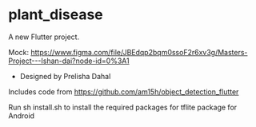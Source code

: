 # plant_disease

A new Flutter project.

Mock:
https://www.figma.com/file/JBEdqp2bqm0ssoF2r6xv3g/Masters-Project---Ishan-dai?node-id=0%3A1
- Designed by Prelisha Dahal

Includes code from https://github.com/am15h/object_detection_flutter


Run sh install.sh to install the required packages for tflite package for Android
